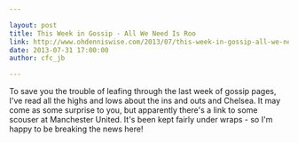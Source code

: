 ```yaml
---

layout: post
title: This Week in Gossip - All We Need Is Roo
link: http://www.ohdenniswise.com/2013/07/this-week-in-gossip-all-we-need-is-roo.html
date: 2013-07-31 17:00:00
author: cfc_jb

---
```


<p>To save you the trouble of leafing through the last week of gossip pages, I've read all the highs and lows about the ins and outs and Chelsea. It may come as some surprise to you, but apparently there's a link to some scouser at Manchester United. It's been kept fairly under wraps - so I'm happy to be breaking the news here!</p> 